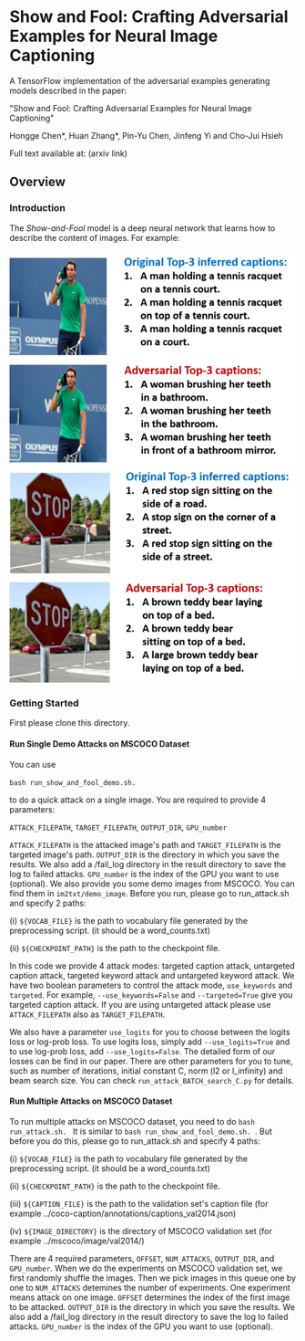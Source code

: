 # Show and Fool: Crafting Adversarial Examples for Neural Image Captioning

A TensorFlow implementation of the adversarial examples generating models described in the paper:

"Show and Fool: Crafting Adversarial Examples for Neural Image Captioning"

Hongge Chen\*, Huan Zhang\*, Pin-Yu Chen, Jinfeng Yi and Cho-Jui Hsieh


Full text available at: (arxiv link)


## Overview

### Introduction

The *Show-and-Fool* model is a deep neural network that learns how to describe
the content of images. For example:

![Example captions](ReadmeImages/Fig_nadal_2_small.png)
![Example captions](ReadmeImages/Fig_stopsign_2_small.png)

### Getting Started

First please clone this directory.

#### Run Single Demo Attacks on MSCOCO Dataset
You can use 

```bash run_show_and_fool_demo.sh. ``` 

to do a quick attack on a single image. You are required to provide 4 parameters: 

```ATTACK_FILEPATH```, ```TARGET_FILEPATH```, ```OUTPUT_DIR```, ```GPU_number```

```ATTACK_FILEPATH``` is the attacked image's path and ```TARGET_FILEPATH``` is the targeted image's path. ```OUTPUT_DIR``` is the directory in which you save the results. We also add a /fail_log directory in the result directory to save the log to failed attacks. ```GPU_number``` is the index of the GPU you want to use (optional). We also provide you some demo images from MSCOCO. You can find them in ```im2txt/demo_image```. Before you run, please go to run_attack.sh and specify 2 paths:

(i) ```${VOCAB_FILE}``` is the path to vocabulary file generated by the preprocessing script. (it should be a word_counts.txt)

(ii) ```${CHECKPOINT_PATH}``` is the path to the checkpoint file.

In this code we provide 4 attack modes: targeted caption attack, untargeted caption attack, targeted keyword attack and untargeted keyword attack. We have two boolean parameters to control the attack mode, ```use_keywords``` and ```targeted```. 
For example, ```--use_keywords=False``` and ```--targeted=True``` give you targeted caption attack. If you are using untargeted attack please use ```ATTACK_FILEPATH``` also as ```TARGET_FILEPATH```. 

We also have a parameter ```use_logits``` for you to choose between the logits loss or log-prob loss. To use logits loss, simply add ```--use_logits=True``` and to use log-prob loss, add ```--use_logits=False```. The detailed form of our losses can be find in our paper. There are other parameters for you to tune, such as number of iterations, initial constant C, norm (l2 or l_infinity) and beam search size. You can check ```run_attack_BATCH_search_C.py``` for details.



#### Run Multiple Attacks on MSCOCO Dataset
To run multiple attacks on MSCOCO dataset, you need to do ```bash run_attack.sh. ``` It is similar to ```bash run_show_and_fool_demo.sh. ```. But before you do this, please go to run_attack.sh and specify 4 paths:

(i) ```${VOCAB_FILE}``` is the path to vocabulary file generated by the preprocessing script. (it should be a word_counts.txt)

(ii) ```${CHECKPOINT_PATH}``` is the path to the checkpoint file.

(iii) ```${CAPTION_FILE}``` is the path to the validation set's caption file (for example ../coco-caption/annotations/captions_val2014.json)

(iv) ```${IMAGE_DIRECTORY}``` is the directory of MSCOCO validation set (for example ../mscoco/image/val2014/)

There are 4 required parameters, ```OFFSET```, ```NUM_ATTACKS```, ```OUTPUT_DIR```, and ```GPU_number```. When we do the experiments on MSCOCO validation set, we first randomly shuffle the images. Then we pick images in this queue one by one to ```NUM_ATTACKS``` detemines the number of experiments. One experiment means attack on one image. ```OFFSET``` determines the index of the first image to be attacked. ```OUTPUT_DIR``` is the directory in which you save the results. We also add a /fail_log directory in the result directory to save the log to failed attacks. ```GPU_number``` is the index of the GPU you want to use (optional). 

 





